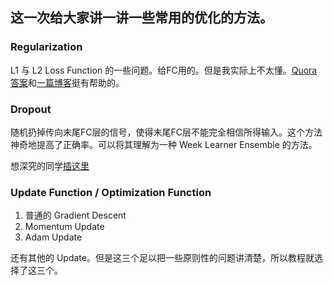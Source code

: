 ## 这一次给大家讲一讲一些常用的优化的方法。
### Regularization
L1 与 L2 Loss Function 的一些问题。给FC用的。但是我实际上不太懂。[Quora答案](https://www.quora.com/What-is-the-difference-between-L1-and-L2-regularization)和[一篇博客](http://www.chioka.in/differences-between-l1-and-l2-as-loss-function-and-regularization/)挺有帮助的。

### Dropout
随机扔掉传向末尾FC层的信号，使得末尾FC层不能完全相信所得输入。这个方法神奇地提高了正确率。可以将其理解为一种 Week Learner Ensemble 的方法。

想深究的同学[插这里](http://www.cs.toronto.edu/~rsalakhu/papers/srivastava14a.pdf)

### Update Function / Optimization Function
1. 普通的 Gradient Descent
2. Momentum Update
3. Adam Update

还有其他的 Update。但是这三个足以把一些原则性的问题讲清楚，所以教程就选择了这三个。
